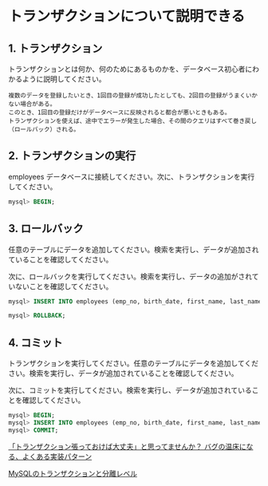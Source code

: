# トランザクションについて説明できる

## 1. トランザクション

トランザクションとは何か、何のためにあるものかを、データベース初心者にわかるように説明してください。

```
複数のデータを登録したいとき、1回目の登録が成功したとしても、2回目の登録がうまくいかない場合がある。
このとき、1回目の登録だけがデータベースに反映されると都合が悪いときもある。
トランザクションを使えば、途中でエラーが発生した場合、その間のクエリはすべて巻き戻し（ロールバック）される。
```

## 2. トランザクションの実行

employees データベースに接続してください。次に、トランザクションを実行してください。
```sql
mysql> BEGIN;
```

## 3. ロールバック

任意のテーブルにデータを追加してください。検索を実行し、データが追加されていることを確認してください。

次に、ロールバックを実行してください。検索を実行し、データの追加がされていないことを確認してください。
```sql
mysql> INSERT INTO employees (emp_no, birth_date, first_name, last_name, gender, hire_date) VALUES (500000, '1998-01-01', 'Tanaka', 'Taro', 'M', '1998-01-01');

mysql> ROLLBACK;

```

## 4. コミット

トランザクションを実行してください。任意のテーブルにデータを追加してください。検索を実行し、データが追加されていることを確認してください。

次に、コミットを実行してください。検索を実行し、データが追加されていることを確認してください。

```sql
mysql> BEGIN;
mysql> INSERT INTO employees (emp_no, birth_date, first_name, last_name, gender) VALUES(500000, '2000-01-01' 'Tanaka', 'Taro', 'M');
mysql> COMMIT;
```


[「トランザクション張っておけば大丈夫」と思ってませんか？ バグの温床になる、よくある実装パターン](https://zenn.dev/tockn/articles/4268398c8ec9a9)

[MySQLのトランザクションと分離レベル](https://qiita.com/BooookStore/items/b71b08624e07b95e1b45)
